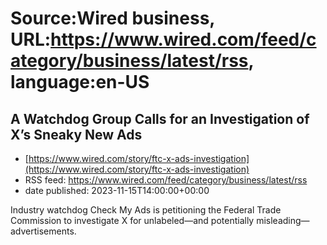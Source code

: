 # Source:Wired business, URL:https://www.wired.com/feed/category/business/latest/rss, language:en-US

## A Watchdog Group Calls for an Investigation of X’s Sneaky New Ads
 - [https://www.wired.com/story/ftc-x-ads-investigation](https://www.wired.com/story/ftc-x-ads-investigation)
 - RSS feed: https://www.wired.com/feed/category/business/latest/rss
 - date published: 2023-11-15T14:00:00+00:00

Industry watchdog Check My Ads is petitioning the Federal Trade Commission to investigate X for unlabeled—and potentially misleading—advertisements.

